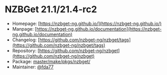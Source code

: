 # NZBGet 21.1/21.4-rc2
 - Homepage: [https://nzbget-ng.github.io/](https://nzbget-ng.github.io/)
 - Manpage: [https://nzbget-ng.github.io/documentation](https://nzbget-ng.github.io/documentation)
 - Changelog: [https://github.com/nzbget-ng/nzbget/tags](https://github.com/nzbget-ng/nzbget/tags)
 - Repository: [https://github.com/nzbget-ng/nzbget](https://github.com/nzbget-ng/nzbget)
 - Package: [master/make/pkgs/nzbget/](https://github.com/Freetz-NG/freetz-ng/tree/master/make/pkgs/nzbget/)
 - Maintainer: [@fda77](https://github.com/fda77)

